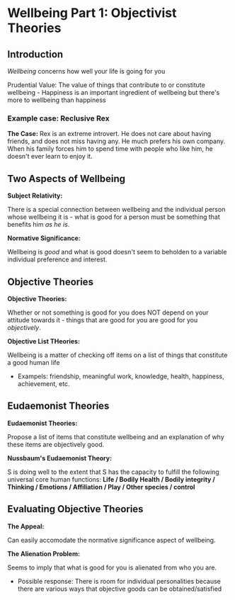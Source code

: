 # Wellbeing Part 1: Objectivist Theories

## Introduction

*Wellbeing* concerns how well your life is going for you

Prudential Value: The value of things that contribute to or constitute wellbeing
    - Happiness is an important ingredient of wellbeing but there's more to wellbeing than happiness

### Example case: Reclusive Rex

**The Case:**
Rex is an extreme introvert. He does not care about having friends, and does not miss having any. He much prefers his own company. When his family forces him to spend time with people who like him, he doesn't ever learn to enjoy it.

## Two Aspects of Wellbeing

**Subject Relativity:**

There is a special connection between wellbeing and the individual person whose wellbeing it is - what is good for a person must be something that benefits him *as he is*.

**Normative Significance:**

Wellbeing is *good* and what is good doesn't seem to beholden to a variable individual preference and interest.

## Objective Theories

**Objective Theories:**

Whether or not something is good for you does NOT depend on your attitude towards it - things that are good for you are good for you *objectively*.

**Objective List THeories:**

Wellbeing is a matter of checking off items on a list of things that constitute a good human life
- Exampels: friendship, meaningful work, knowledge, health, happiness, achievement, etc.

## Eudaemonist Theories

**Eudaemonist Theories:**

Propose a list of items that constitute wellbeing and an explanation of why these items are objectively good.

**Nussbaum's Eudaemonist Theory:**

S is doing well to the extent that S has the capacity to fulfill the following universal core human functions: **Life /  Bodily Health / Bodily integrity / Thinking / Emotions / Affiliation / Play / Other species / control**

## Evaluating Objective Theories

**The Appeal:**

Can easily accomodate the normative significance aspect of wellbeing.

**The Alienation Problem:**

Seems to imply that what is good for you is alienated from who you are.

- Possible response: There is room for individual personalities because there are various ways that objective goods can be obtained/satisfied

